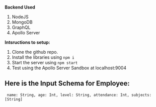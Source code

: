 **Backend Used**
1. NodeJS
2. MongoDB
3. GraphQL
4. Apollo Server

**Intsructions to setup:**
1. Clone the github repo.
2. Install the libraries using `npm i`
3. Start the server using `npm start`
4. Test using the Apollo Server Sandbox at localhost:9004



## Here is the Input Schema for Employee:
   ` name: String,
    age: Int,
    level: String,
    attendance: Int,
    subjects: [String]`
